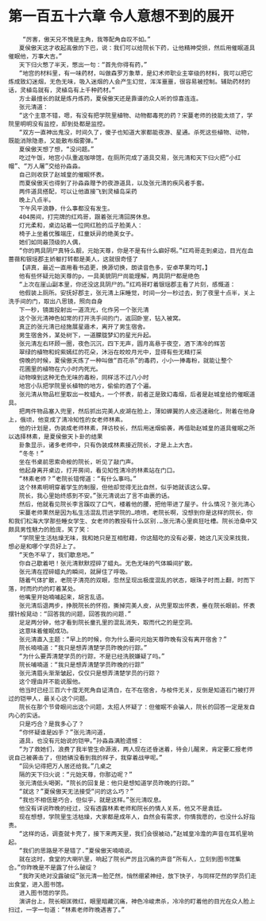 # 第一百五十六章 令人意想不到的展开
        “厉害，傲天兄不愧是主角，我等配角自叹不如。”
       夏侯傲天这才收起高傲的下巴，说：我们可以给院长下药，让他精神受损，然后用催眠道具催眠他，万事大吉。”
       天下归火憋了半天，憋出一句：“首先你得有药，”
       “地宫的材料里，有一味药材，叫做森罗万象草，是幻术师职业主宰级的材料，我可以把它炼成致幻迷烟，无色无味，吸入迷烟的人会产生幻觉，浑浑噩噩，很容易被控制。辅助药材的话，灵植岛就有，灵植岛有上千种药材。”
       方士最擅长的就是炼丹炼药，夏侯傲天还是靠谱的众人听的惊喜连连。
       张元清道：
       “这个主意不错，嗯，有没有把学院里植物、动物都毒死的药？宋蔓老师的技能太烦了，学院里明明没有监控，却到处都是监控。
       “双方一直神出鬼没，时间久了，傻子也知道大家都能夜游、星通。杀死这些植物、动物，既能消除隐患，又能散布烟雾弹。”
       夏侯傲天想了想，“没问题。”
       吃过午饭，地宫小队重返咖啡馆，在厕所完成了道具交易，张元清和天下归火把“小红帽”、“万人屠”交给孙淼淼。
       自己则收获了赵城皇的催眠怀表。
       而夏侯傲天也得到了孙淼淼赠予的夜游道具，以及张元清的疾风者手套。
       两件道具搭配，可以让他直接飞到灵植岛采药
       晚上八点半。
       下午风平浪静，什么事都没有发生。
       404房间，打完牌的红鸡哥，跟着张元清回房休息。
       灯光柔和，桌边站着一位网红脸的瓜子脸美人：
       椅子上坐着优雅端庄，红童妖异的绝美女子。
       她们如同最顶级的人偶，
       “你的两具阴尸真特么靓，元始天尊，你是不是有什么癖好啊。”红鸡哥走到桌边，目光在血蔷薇和银瑶郡主娇躯打转都是美人，这就很奇怪了
       【讲真，最近一直用看书追更，换源切换，朗读音色多，安卓苹果均可。】
       他有些怀疑元始天尊的p，一具美貌阴尸尚能理解，两具阴尸都是绝色
       “上次在崖山副本里，你还没这具阴尸的。”红鸡哥盯着银瑶郡主看了片刻，感慨道：
       他假装上厕所。安抚好郡主，张元清上床睡觉，时间一分一秒过去，到了夜里十点半，关上洗手间的门，取出八思镜，照向自身
       下一秒，镜面投射出一道流光，化作另一个张元清
       这个张元清神色如常的打开洗手间的门，返回卧室，钻入被窝。
       真正的张元清已经施展星遁术，离开了男生宿舍。
       男生宿舍外，某处树下，一道朦胧梦幻的星光升起。
       张元清左右环顾一圈，夜色沉沉，四下无声，圆月高悬于夜空，酒下清冷的辉苦
       翠绿的植物和姹紫嫣红的花朵，沐浴在皎皎月光中，显得有些无精打采
       傍晚的时候，夏侯傲天炼了一种叫做“百花杀”的毒药，小小一捧毒粉，就能让整个
       花圃里的植物在六小时内死光。
       动物嗅到这种无色无味的毒粉，同样活不过八小时
       地宫小队把学院里长植物的地方，偷偷的酒了个遍。
       张元清从物品栏里取出一枚蜡丸，一个怀表，前者正是致幻毒烟，后者是赵城皇给的催眠道具。
       把两件物品塞入兜里，然后抓出完美人皮湖在脸上，薄如蝉翼的人皮迅速融化，附着在他身上，俄顷，他变成了清冷知性的女老师林素。
       他的计划是，伪装成老师林素，拜访校长，然后用迷烟偷袭，再借助赵城皇的道具催眠之所以选择林素，是夏侯傲天卜卦的结果
       卦象显示，诸多老师中，只有伪装成林素接近院长，才是上上大吉。
       “冬冬！”
       坐在书桌前思索命桉的院长，听见了敲门声。
       他起身离开桌边，打开房间，看见知性清冷的林素站在门口。
       “林素老师？”老院长错愕道：“有什么事吗。”
       这个林素明明穿着学生的制服，但他却觉得无比自然，似乎她就该这么穿。
       院长，我心里始终感到不安。”张元清说出了言不由裹的话。
       然后，他就看见院长李言蹊叹了口气，楼着他的腰，把他带进了屋子。什么情况？张元清心
       宋蔓老师果然是因为私生活混乱罚进学院的…喷喷，老院长啊，没想到你是这样的院长，你和我们松海大学那些睡女学生、女老师的教授有什么区别.…张元清心里疯狂吐槽。院长沧桑中又颇具男性魅力的脸庞，笑了笑：
       “学院里生活枯燥无味，我和她只是互相慰藉，你这醋吃的没有必要，她这几天没来找我，想必是和哪个学员好上了。
       “天色不早了，我们歇息吧。”
       你自己歇着吧！张元清默默捏碎了蜡丸。无色无味的气体瞬间扩散。
       张元清在捏碎蜡丸的瞬间，就屏住了呼吸。
       随着气体扩散，老院子清亮的双眼，忽然呈现出极度混乱的状态，眼珠子时而上翻，时而下落，时而灼灼的盯着某处。
       他嘴里开始喃哺起来，胡言乱语。
       张元清后退两步，挣脱院长的怀抱，撕掉完美人皮，从兜里取出怀表，垂在院长眼前。怀表摆针般晃动：“回答我的问题，回答我的问题.”
       足足两分钟，他才看到院长童孔里的混乱消失，取而代之的是空洞。
       这意味着催眠成功。
       张元清直入主题：“早上的时候，你为什么要问元始天尊昨晚有没有离开宿舍？”
       院长喃喃道：“我只是想弄清楚学员昨晚的行踪。”
       “为什么要弄清楚学员的行踪，不是已经洗脱嫌疑了吗。”
       院长哺喃道：“我只是想弄清楚学员昨晚的行踪”
       张元清眉头渐渐皱起，仅仅只是想弄清楚学员的行踪？
       这个理由并不能说服他。
       他当时已经三百六十度无死角自证清白，在不在宿舍，与桉件无关，反倒是知道石门被打开过的铠甲人，最关心这个问题。
       院长在那个节骨眼问出这个问题，太招人怀疑了：但催眠不会骗人，院长的回答一定是发自内心的实话。
       只是巧合？是我多心了？
       “你怀疑谁是凶手？”张元清问道，
       道具，也没有元始说的铠甲。”孙淼淼满脸遗憾：
       “为了救她们，浪费了我半管生命源液，两人现在还昏迷着，待会儿醒来，肯定要汇报老师说自己被袭击了，但她辆没看到我的样子，我穿着战甲呢。”
       “回头记得把万人居还给我。”几桌之
       隔的天下归火说：“元始天尊，你那边呢？”
       张元清低头喝粥，“院长的回复是：他只是想知道学员昨晚的行踪。”
       “就这？”夏侯傲天无法接受“问的这么巧？”
       “我也不相信是巧合，但似乎，就是这样。”张元清叹息。
       他没有详说昨晚的经过，没有透露林素老师和院长的情人关系，他又不是袁廷。
       现在想想，学院里生活枯燥，大家都是成年人，自然会有需求，你情我愿的，也没什么好指责。
       “这样的话，调查就卡壳了，接下来两天里，我们会很被动，”赵城皇冷澹的声音在耳机里响起。
       “我们的思路是不是错了.”夏侯傲天喃喃说。
       就在这时，食堂的大喇叭里，响起了院长严厉且沉痛的声音“所有人，立刻到图书馆集合。”你昨晚是不是露了什么破绽？
       “我昨天绝对没露破绽”张元清一脸茫然，悄然绷紧神经，放下快子，与同样茫然的学员们走出食堂，进入图书馆。
       进入图书馆的学员。
       演讲台上，院长眼匡微红，眼里暗藏沉痛，神色冷峻肃杀，冷冷的盯着他的目光在众人脸上扫过，一字一句道：“林素老师昨晚遇害了。”